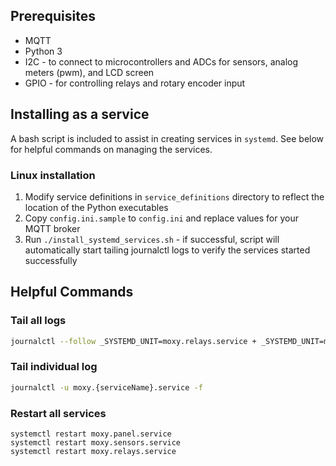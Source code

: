 
## Prerequisites
* MQTT
* Python 3
* I2C - to connect to microcontrollers and ADCs for sensors, analog meters (pwm), and LCD screen
* GPIO - for controlling relays and rotary encoder input

## Installing as a service
A bash script is included to assist in creating services in ````systemd````. See below for helpful commands on managing the services.

### Linux installation
1. Modify service definitions in ````service_definitions```` directory to reflect the location of the Python executables
2. Copy ````config.ini.sample```` to ````config.ini```` and replace values for your MQTT broker
3. Run ````./install_systemd_services.sh```` - if successful, script will automatically start tailing journalctl logs to verify the services started successfully

## Helpful Commands
### Tail all logs
```bash
journalctl --follow _SYSTEMD_UNIT=moxy.relays.service + _SYSTEMD_UNIT=moxy.sensors.service + _SYSTEMD_UNIT=moxy.panel.service
```

### Tail individual log
```bash
journalctl -u moxy.{serviceName}.service -f
```

### Restart all services
```
systemctl restart moxy.panel.service
systemctl restart moxy.sensors.service
systemctl restart moxy.relays.service
```